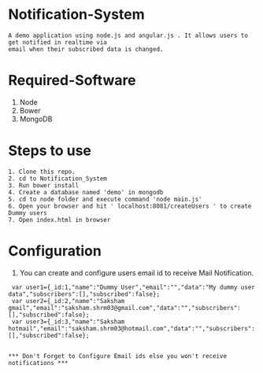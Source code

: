 # Notification-System

```
A demo application using node.js and angular.js . It allows users to get notified in realtime via 
email when their subscribed data is changed.
```

# Required-Software

1. Node
2. Bower
3. MongoDB

# Steps to use
```
1. Clone this repo.
2. cd to Notification_System
3. Run bower install
4. Create a database named 'demo' in mongodb
5. cd to node folder and execute command 'node main.js'
6. Open your browser and hit ' localhost:8081/createUsers ' to create Dummy users
7. Open index.html in browser
```

# Configuration

1. You can create and configure users email id to receive Mail Notification.

```
 var user1={_id:1,"name":"Dummy User","email":"","data":"My dummy user data","subscribers":[],"subscribed":false};
 var user2={_id:2,"name":"Saksham gmail","email":"saksham.shrm03@gmail.com","data":"","subscribers":[],"subscribed":false};
 var user3={_id:3,"name":"Saksham hotmail","email":"saksham.shrm03@hotmail.com","data":"","subscribers":[],"subscribed":false};
 
```

`*** Don't Forget to Configure Email ids else you won't receive notifications ***`



